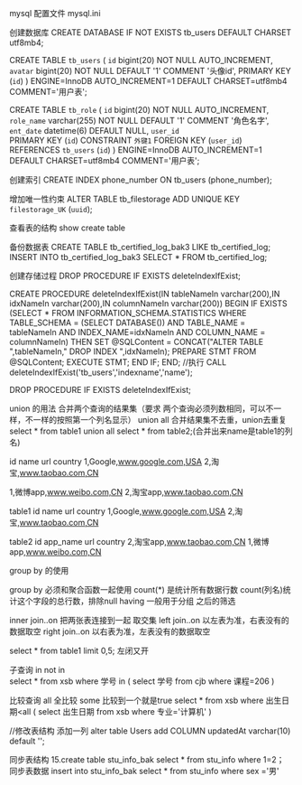 mysql 配置文件 mysql.ini 


创建数据库 CREATE DATABASE IF NOT EXISTS tb_users DEFAULT CHARSET utf8mb4;

CREATE TABLE `tb_users`
(
    `id`                  bigint(20) NOT NULL AUTO_INCREMENT,
    `avatar`              bigint(20) NOT NULL DEFAULT '1' COMMENT '头像id',
    PRIMARY KEY (`id`)
) ENGINE=InnoDB AUTO_INCREMENT=1 DEFAULT CHARSET=utf8mb4  COMMENT='用户表';


CREATE TABLE `tb_role`
(
    `id`                  bigint(20) NOT NULL AUTO_INCREMENT,
    `role_name`              varchar(255) NOT NULL DEFAULT '1' COMMENT '角色名字',
    `ent_date`              datetime(6) DEFAULT NULL,
    `user_id`               
    PRIMARY KEY (`id`)
    CONSTRAINT `外键1` FOREIGN KEY (`user_id`) REFERENCES `tb_users` (`id`)
) ENGINE=InnoDB AUTO_INCREMENT=1 DEFAULT CHARSET=utf8mb4  COMMENT='用户表';

创建索引 CREATE INDEX phone_number ON tb_users (phone_number);

增加唯一性约束 ALTER TABLE tb_filestorage ADD UNIQUE KEY `filestorage_UK` (`uuid`);

查看表的结构 show create table 

备份数据表
 CREATE TABLE tb_certified_log_bak3 LIKE tb_certified_log;
 INSERT INTO tb_certified_log_bak3 SELECT * FROM tb_certified_log;

创建存储过程
DROP PROCEDURE IF EXISTS deleteIndexIfExist;

 CREATE PROCEDURE deleteIndexIfExist(IN tableNameIn varchar(200),IN idxNameIn varchar(200),IN columnNameIn varchar(200)) BEGIN
        IF EXISTS (SELECT * FROM INFORMATION_SCHEMA.STATISTICS WHERE TABLE_SCHEMA = (SELECT DATABASE()) AND TABLE_NAME = tableNameIn AND INDEX_NAME=idxNameIn AND  COLUMN_NAME = columnNameIn) THEN
            SET @SQLContent = CONCAT("ALTER TABLE ",tableNameIn," DROP INDEX ",idxNameIn);
            PREPARE STMT FROM @SQLContent;
            EXECUTE  STMT;
        END IF;
    END;
//执行
CALL deleteIndexIfExist('tb_users','indexname','name');

DROP PROCEDURE IF EXISTS deleteIndexIfExist;

union 的用法  合并两个查询的结果集（要求 两个查询必须列数相同，可以不一样，不一样的按照第一个列名显示）
union all 合并结果集不去重，union去重复
select * from table1 union all select * from table2;(合并出来name是table1的列名)

id  name    url         country
1,Google,www.google.com,USA
2,淘宝,www.taobao.com,CN

1,微博app,www.weibo.com,CN
2,淘宝app,www.taobao.com,CN

table1
id  name   url         country
1,Google,www.google.com,USA
2,淘宝,www.taobao.com,CN

table2
id app_name    url      country
2,淘宝app,www.taobao.com,CN
1,微博app,www.weibo.com,CN

group by 的使用

group by  必须和聚合函数一起使用 count(*) 是统计所有数据行数 count(列名)统计这个字段的总行数，排除null
having   一般用于分组 之后的筛选


inner join..on 把两张表连接到一起 取交集
left  join..on 以左表为准，右表没有的数据取空
right join..on 以右表为准，左表没有的数据取空


select * from table1 limit 0,5; 左闭又开

子查询 in    not in  
select * 
from xsb
where 学号 in
	(
		select 学号 from cjb where 课程=206 
	) 

比较查询  all 全比较 some 比较到一个就是true
	select * 
from xsb
where 出生日期<all
(
	select 出生日期
	from xsb
	where 专业='计算机'
)


//修改表结构 添加一列
alter table Users add COLUMN updatedAt varchar(10) default '';

同步表结构
15.create table stu_info_bak select * from stu_info where 1=2；
同步表数据 
insert into stu_info_bak select * from stu_info where sex ='男'